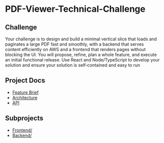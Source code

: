 # PDF-Viewer-Technical-Challenge

## Challenge

 Your challenge is to design and build a minimal vertical slice that loads and paginates a large PDF fast and
 smoothly, with a backend that serves content efficiently on AWS and a frontend that renders pages without blocking
 the UI. You will propose, refine, plan a whole feature, and execute an initial functional release.
 Use React and Node/TypeScript to develop your solution and ensure your solution is self‑contained and easy to run

## Project Docs

- [Feature Brief](docs/feature-brief.md)
- [Architecture](backend/docs/architecture.md)
- [API](backend/docs/api.md)

## Subprojects

- [Frontend/](frontend/)
- [Backend/](backend/)